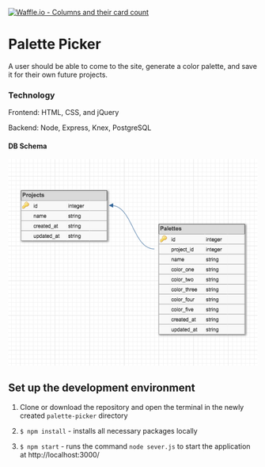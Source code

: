 [![Waffle.io - Columns and their card count](https://badge.waffle.io/AdamMescher/palette-picker.png?columns=all)](https://waffle.io/AdamMescher/palette-picker?utm_source=badge)
# Palette Picker

A user should be able to come to the site, generate a color palette, and save it for their own future projects.

### Technology

Frontend: HTML, CSS, and jQuery

Backend: Node, Express, Knex, PostgreSQL

#### DB Schema

![](https://raw.githubusercontent.com/AdamMescher/palette-picker/master/public/assets/images/db-schema.png)


## Set up the development environment

1. Clone or download the repository and open the terminal in the newly created `palette-picker` directory

2. `$ npm install` - installs all necessary packages locally

3. `$ npm start` - runs the command `node sever.js` to start the application at http://localhost:3000/

